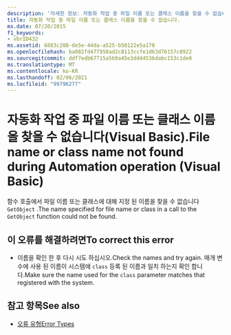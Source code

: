```yaml
---
description: '자세한 정보: 자동화 작업 중 파일 이름 또는 클래스 이름을 찾을 수 없습니다 (Visual Basic).'
title: 자동화 작업 중 파일 이름 또는 클래스 이름을 찾을 수 없습니다.
ms.date: 07/20/2015
f1_keywords:
- vbrID432
ms.assetid: 6883c208-de5e-44da-a525-b50122e5a170
ms.openlocfilehash: ba082fd477958ad2c8113ccfe1d63d76157c8922
ms.sourcegitcommit: ddf7edb67715a5b9a45e3dd44536dabc153c1de0
ms.translationtype: MT
ms.contentlocale: ko-KR
ms.lasthandoff: 02/06/2021
ms.locfileid: "99796277"
---
```

# <a name="file-name-or-class-name-not-found-during-automation-operation-visual-basic"></a><span data-ttu-id="464ea-103">자동화 작업 중 파일 이름 또는 클래스 이름을 찾을 수 없습니다(Visual Basic).</span><span class="sxs-lookup"><span data-stu-id="464ea-103">File name or class name not found during Automation operation (Visual Basic)</span></span>

<span data-ttu-id="464ea-104">함수 호출에서 파일 이름 또는 클래스에 대해 지정 된 이름을 찾을 수 없습니다 `GetObject` .</span><span class="sxs-lookup"><span data-stu-id="464ea-104">The name specified for file name or class in a call to the `GetObject` function could not be found.</span></span>  
  
## <a name="to-correct-this-error"></a><span data-ttu-id="464ea-105">이 오류를 해결하려면</span><span class="sxs-lookup"><span data-stu-id="464ea-105">To correct this error</span></span>  
  
- <span data-ttu-id="464ea-106">이름을 확인 한 후 다시 시도 하십시오.</span><span class="sxs-lookup"><span data-stu-id="464ea-106">Check the names and try again.</span></span> <span data-ttu-id="464ea-107">매개 변수에 사용 된 이름이 시스템에 `class` 등록 된 이름과 일치 하는지 확인 합니다.</span><span class="sxs-lookup"><span data-stu-id="464ea-107">Make sure the name used for the `class` parameter matches that registered with the system.</span></span>  
  
## <a name="see-also"></a><span data-ttu-id="464ea-108">참고 항목</span><span class="sxs-lookup"><span data-stu-id="464ea-108">See also</span></span>

- [<span data-ttu-id="464ea-109">오류 유형</span><span class="sxs-lookup"><span data-stu-id="464ea-109">Error Types</span></span>](../../programming-guide/language-features/error-types.md)
